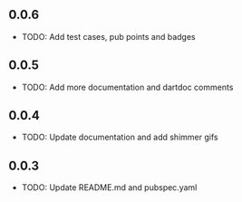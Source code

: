## 0.0.6

* TODO: Add test cases, pub points and badges

## 0.0.5

* TODO: Add more documentation and dartdoc comments

## 0.0.4

* TODO: Update documentation and add shimmer gifs

## 0.0.3

* TODO: Update README.md and pubspec.yaml
 